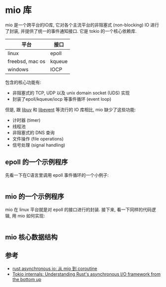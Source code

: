 # mio 库

mio 是一个跨平台的IO库, 它对各个主流平台的非阻塞式 (non-blocking) IO 进行了封装, 并提供了统一的事件通知接口.
它是 tokio 的一个核心依赖库.

| 平台              | 接口     |
|-----------------|--------|
| linux           | epoll  |
| freebsd, mac os | kqueue |
| windows         | IOCP   |

包含的核心功能有:

- 非阻塞式的 TCP, UDP 以及 unix domain socket (UDS) 实现
- 封装了epoll/kqueue/iocp 等事件循环 (event loop)

但是, 跟 [libuv](https://github.com/libuv/libuv) 和 [libevent](https://libevent.org) 等流行的 IO 库相比,
mio 缺少了这些功能:

- 计时器 (timer)
- 线程池
- 非阻塞式的 DNS 查询
- 文件操作 (file operations)
- 信号处理 (signal handling)

## epoll 的一个示例程序

先看一下在C语言里调用 epoll 事件循环的一个小例子:

```C
```

## mio 的一个示例程序

mio 在 linux 平台就是对 epoll 的接口进行的封装.
接下来, 看一下同样的代码逻辑, 用 mio 如何实现:

```rust
```

## mio 核心数据结构

## 参考

- [rust asynchronous io: 从 mio 到 coroutine](https://hexilee.me/2018/12/17/rust-async-io/)
- [Tokio internals: Understanding Rust's asynchronous I/O framework from the bottom up](https://cafbit.com/post/tokio_internals/)